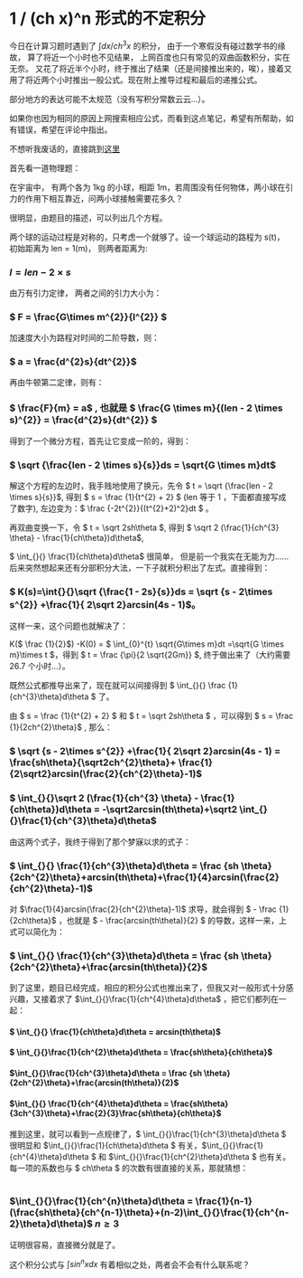 # 1 / (ch x)^n 形式的不定积分

今日在计算习题时遇到了 $\int_{}^{}dx/ch^3x$ 的积分， 由于一个寒假没有碰过数学书的缘故， 算了将近一个小时也不见结果， 上网百度也只有常见的双曲函数积分，实在无奈。 又花了将近半个小时，终于推出了结果（还是间接推出来的，唉），接着又用了将近两个小时推出一般公式。现在附上推导过程和最后的递推公式。

部分地方的表达可能不太规范（没有写积分常数云云...）。

如果你也因为相同的原因上网搜索相应公式，而看到这点笔记，希望有所帮助，如有错误，希望在评论中指出。

不想听我废话的，直接跳到[这里](#1.1)

首先看一道物理题：

在宇宙中， 有两个各为 1kg 的小球，相距 1m，若周围没有任何物体，两小球在引力的作用下相互靠近，问两小球接触需要花多久？

很明显，由题目的描述，可以列出几个方程。

两个球的运动过程是对称的，只考虑一个就够了。设一个球运动的路程为 s(t)， 初始距离为 len = 1(m)， 则两者距离为:

### $l = len - 2 \times s$

由万有引力定律， 两者之间的引力大小为：

### $ F = \frac{G\times m^{2}}{l^{2}} $

加速度大小为路程对时间的二阶导数，则：

### $ a = \frac{d^{2}s}{dt^{2}}$

再由牛顿第二定律，则有：

### $ \frac{F}{m} = a$ , 也就是 $ \frac{G \times m}{(len - 2 \times s)^{2}} = \frac{d^{2}s}{dt^{2}} $

得到了一个微分方程，首先让它变成一阶的，得到：

### $ \sqrt {\frac{len - 2 \times s}{s}}ds = \sqrt{G \times m}dt$

解这个方程的左边时，我手贱地使用了换元，先令 $ t = \sqrt {\frac{len - 2 \times s}{s}}$, 得到 $ s = \frac {1}{t^{2} + 2} $ (len 等于 1 ，下面都直接写成了数字), 左边变为：$ \frac {-2t^{2}}{(t^{2}+2)^2}dt $ 。

再双曲变换一下，令 $ t = \sqrt 2sh\theta $, 得到 $ \sqrt 2 (\frac{1}{ch^{3} \theta} - \frac{1}{ch\theta})d\theta$,

$ \int_{}{} \frac{1}{ch\theta}d\theta$ 很简单， 但是前一个我实在无能为力...... 后来突然想起来还有分部积分大法，一下子就积分积出了左式。直接得到：

### $ K(s)=\int{}{}\sqrt {\frac{1 - 2s}{s}}ds = \sqrt {s - 2\times s^{2}} +\frac{1}{ 2\sqrt 2}arcsin(4s - 1)$。

这样一来，这个问题也就解决了：

 K($ \frac {1}{2}$) -K(0) = $ \int_{0}^{t} \sqrt{G\times m}dt =\sqrt{G \times m}\times t $，得到  $ t = \frac {\pi}{2 \sqrt{2Gm}} $, 终于做出来了（大约需要 26.7 个小时...）。

既然公式都推导出来了，现在就可以间接得到 $ \int_{}{} \frac {1}{ch^{3}\theta}d\theta $ 了。

由  $ s = \frac {1}{t^{2} + 2} $ 和 $ t = \sqrt 2sh\theta $ ，可以得到 $ s = \frac {1}{2ch^{2}\theta}$ , 那么：

### $ \sqrt {s - 2\times s^{2}} +\frac{1}{ 2\sqrt 2}arcsin(4s - 1) = \frac{sh\theta}{\sqrt2ch^{2}\theta}+ \frac{1}{2\sqrt2}arcsin(\frac{2}{ch^{2}\theta}-1)$

### $ \int_{}{}\sqrt 2 (\frac{1}{ch^{3} \theta} - \frac{1}{ch\theta})d\theta = -\sqrt2arcsin(th\theta)+\sqrt2 \int_{}{}\frac{1}{ch^{3}\theta}d\theta$

由这两个式子，我终于得到了那个梦寐以求的式子：

### $ \int_{}{} \frac{1}{ch^{3}\theta}d\theta = \frac {sh \theta}{2ch^{2}\theta}+arcsin(th\theta)+\frac{1}{4}arcsin(\frac{2}{ch^{2}\theta}-1)$

对 $\frac{1}{4}arcsin(\frac{2}{ch^{2}\theta}-1)$ 求导，就会得到 $ - \frac {1}{2ch\theta}$ ，也就是 $ - \frac{arcsin(th\theta)}{2} $ 的导数，这样一来，上式可以简化为：

### $ \int_{}{} \frac{1}{ch^{3}\theta}d\theta = \frac {sh \theta}{2ch^{2}\theta}+\frac{arcsin(th\theta)}{2}$

到了这里，题目已经完成，相应的积分公式也推出来了，但我又对一般形式十分感兴趣，又接着求了 $\int_{}{}\frac{1}{ch^{4}\theta}d\theta$ ，把它们都列在一起：

#### $ \int_{}{} \frac{1}{ch\theta}d\theta = arcsin(th\theta)$

#### $ \int_{}{}\frac{1}{ch^{2}\theta}d\theta = \frac{sh\theta}{ch\theta}$

#### $\int_{}{}\frac{1}{ch^{3}\theta}d\theta = \frac {sh \theta}{2ch^{2}\theta}+\frac{arcsin(th\theta)}{2}$

#### $\int_{}{} \frac{1}{ch^{4}\theta}d\theta = \frac{sh\theta}{3ch^{3}\theta}+\frac{2}{3}\frac{sh\theta}{ch\theta}$

推到这里，就可以看到一点规律了，$ \int_{}{}\frac{1}{ch^{3}\theta}d\theta $ 很明显和 $\int_{}{}\frac{1}{ch\theta}d\theta $ 有关，$\int_{}{}\frac{1}{ch^{4}\theta}d\theta $ 和 $\int_{}{}\frac{1}{ch^{2}\theta}d\theta $ 也有关。每一项的系数也与 $ ch\theta $ 的次数有很直接的关系，那就猜想：

<h1 id = "1.1">

</h1>

### $\int_{}{}\frac{1}{ch^{n}\theta}d\theta = \frac{1}{n-1}(\frac{sh\theta}{ch^{n-1}\theta}+(n-2)\int_{}{}\frac{1}{ch^{n-2}\theta}d\theta)$ $n\geq 3$

证明很容易，直接微分就是了。

这个积分公式与 $\int_{}{}sin^{n}xdx$ 有着相似之处，两者会不会有什么联系呢？
